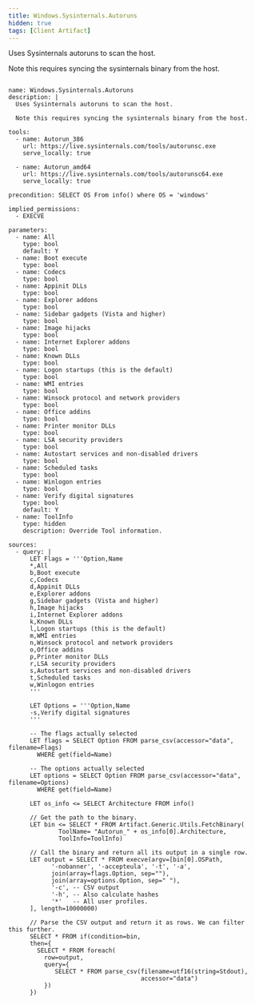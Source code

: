 ```yaml
---
title: Windows.Sysinternals.Autoruns
hidden: true
tags: [Client Artifact]
---
```


Uses Sysinternals autoruns to scan the host.

Note this requires syncing the sysinternals binary from the host.


<pre><code class="language-yaml">
name: Windows.Sysinternals.Autoruns
description: |
  Uses Sysinternals autoruns to scan the host.

  Note this requires syncing the sysinternals binary from the host.

tools:
  - name: Autorun_386
    url: https://live.sysinternals.com/tools/autorunsc.exe
    serve_locally: true

  - name: Autorun_amd64
    url: https://live.sysinternals.com/tools/autorunsc64.exe
    serve_locally: true

precondition: SELECT OS From info() where OS = 'windows'

implied_permissions:
  - EXECVE

parameters:
  - name: All
    type: bool
    default: Y
  - name: Boot execute
    type: bool
  - name: Codecs
    type: bool
  - name: Appinit DLLs
    type: bool
  - name: Explorer addons
    type: bool
  - name: Sidebar gadgets (Vista and higher)
    type: bool
  - name: Image hijacks
    type: bool
  - name: Internet Explorer addons
    type: bool
  - name: Known DLLs
    type: bool
  - name: Logon startups (this is the default)
    type: bool
  - name: WMI entries
    type: bool
  - name: Winsock protocol and network providers
    type: bool
  - name: Office addins
    type: bool
  - name: Printer monitor DLLs
    type: bool
  - name: LSA security providers
    type: bool
  - name: Autostart services and non-disabled drivers
    type: bool
  - name: Scheduled tasks
    type: bool
  - name: Winlogon entries
    type: bool
  - name: Verify digital signatures
    type: bool
    default: Y
  - name: ToolInfo
    type: hidden
    description: Override Tool information.

sources:
  - query: |
      LET Flags = '''Option,Name
      *,All
      b,Boot execute
      c,Codecs
      d,Appinit DLLs
      e,Explorer addons
      g,Sidebar gadgets (Vista and higher)
      h,Image hijacks
      i,Internet Explorer addons
      k,Known DLLs
      l,Logon startups (this is the default)
      m,WMI entries
      n,Winsock protocol and network providers
      o,Office addins
      p,Printer monitor DLLs
      r,LSA security providers
      s,Autostart services and non-disabled drivers
      t,Scheduled tasks
      w,Winlogon entries
      '''

      LET Options = '''Option,Name
      -s,Verify digital signatures
      '''

      -- The flags actually selected
      LET flags = SELECT Option FROM parse_csv(accessor="data", filename=Flags)
        WHERE get(field=Name)

      -- The options actually selected
      LET options = SELECT Option FROM parse_csv(accessor="data", filename=Options)
        WHERE get(field=Name)

      LET os_info &lt;= SELECT Architecture FROM info()

      // Get the path to the binary.
      LET bin &lt;= SELECT * FROM Artifact.Generic.Utils.FetchBinary(
              ToolName= "Autorun_" + os_info[0].Architecture,
              ToolInfo=ToolInfo)

      // Call the binary and return all its output in a single row.
      LET output = SELECT * FROM execve(argv=[bin[0].OSPath,
            '-nobanner', '-accepteula', '-t', '-a',
            join(array=flags.Option, sep=""),
            join(array=options.Option, sep=" "),
            '-c', -- CSV output
            '-h', -- Also calculate hashes
            '*'   -- All user profiles.
      ], length=10000000)

      // Parse the CSV output and return it as rows. We can filter this further.
      SELECT * FROM if(condition=bin,
      then={
        SELECT * FROM foreach(
          row=output,
          query={
             SELECT * FROM parse_csv(filename=utf16(string=Stdout),
                                     accessor="data")
          })
      })

</code></pre>

